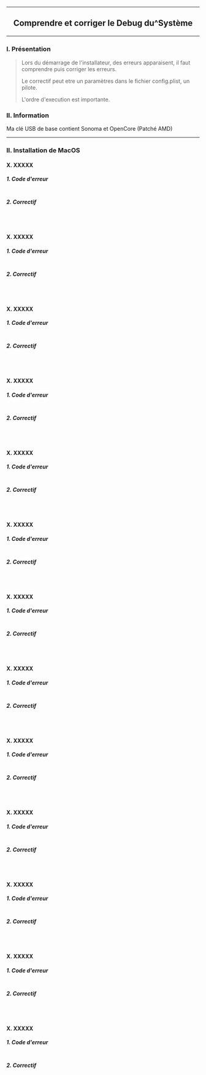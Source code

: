 -------------------------------------------------------------------------------------------------------------------------
## <p align='center'> Comprendre et corriger le Debug du^Système </p>

-------------------------------------------------------------------------------------------------------------------------
### I. Présentation
> Lors du démarrage de l'installateur, des erreurs apparaisent, il faut comprendre puis corriger les erreurs.
>
> Le correctif peut etre un paramètres dans le fichier config.plist, un pilote.
>
> L'ordre d'execution est importante.

### II. Information
Ma clé USB de base contient Sonoma et OpenCore (Patché AMD)


-------------------------------------------------------------------------------------------------------------------------
### II. Installation de MacOS
#### X. XXXXX
##### 1. Code d'erreur
```
```
##### 2. Correctif
```
```

<br />

#### X. XXXXX
##### 1. Code d'erreur
```
```
##### 2. Correctif
```
```

<br />

#### X. XXXXX
##### 1. Code d'erreur
```
```
##### 2. Correctif
```
```

<br />

#### X. XXXXX
##### 1. Code d'erreur
```
```
##### 2. Correctif
```
```

<br />

#### X. XXXXX
##### 1. Code d'erreur
```
```
##### 2. Correctif
```
```

<br />

#### X. XXXXX
##### 1. Code d'erreur
```
```
##### 2. Correctif
```
```

<br />

#### X. XXXXX
##### 1. Code d'erreur
```
```
##### 2. Correctif
```
```

<br />

#### X. XXXXX
##### 1. Code d'erreur
```
```
##### 2. Correctif
```
```

<br />

#### X. XXXXX
##### 1. Code d'erreur
```
```
##### 2. Correctif
```
```

<br />

#### X. XXXXX
##### 1. Code d'erreur
```
```
##### 2. Correctif
```
```

<br />

#### X. XXXXX
##### 1. Code d'erreur
```
```
##### 2. Correctif
```
```

<br />

#### X. XXXXX
##### 1. Code d'erreur
```
```
##### 2. Correctif
```
```

<br />

#### X. XXXXX
##### 1. Code d'erreur
```
```
##### 2. Correctif
```
```

<br />

